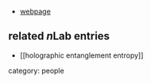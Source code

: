 

* [webpage](http://physics.illinois.edu/people/directory/profile/ryuu)

## related $n$Lab entries

* [[holographic entanglement entropy]]

category: people

